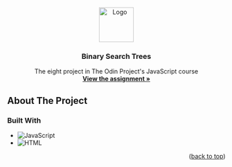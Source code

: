 <!-- Improved compatibility of back to top link: See: https://github.com/othneildrew/Best-README-Template/pull/73 -->
<a name="readme-top"></a>
<!--
*** Thanks for checking out the Best-README-Template. If you have a suggestion
*** that would make this better, please fork the repo and create a pull request
*** or simply open an issue with the tag "enhancement".
*** Don't forget to give the project a star!
*** Thanks again! Now go create something AMAZING! :D
-->



<!-- PROJECT LOGO -->
<br />
<div align="center">
  <a href="https://github.com/ftrbnd/odin-bst">
    <img src="https://avatars.githubusercontent.com/u/4441966" alt="Logo" width="80" height="80">
  </a>

<h3 align="center">Binary Search Trees</h3>

  <p align="center">
    The eight project in The Odin Project's JavaScript course
    <br />
    <a href="https://www.theodinproject.com/lessons/node-path-javascript-binary-search-trees"><strong>View the assignment »</strong></a>
  </p>
</div>



<!-- ABOUT THE PROJECT -->
## About The Project

### Built With

* ![JavaScript][JavaScript]
* ![HTML][HTML]

<p align="right">(<a href="#readme-top">back to top</a>)</p>

<!-- MARKDOWN LINKS & IMAGES -->
<!-- https://www.markdownguide.org/basic-syntax/#reference-style-links -->
[HTML]: https://img.shields.io/badge/html-E34F26?style=for-the-badge&logo=html5&logoColor=white
[CSS]: https://img.shields.io/badge/css-1572B6?style=for-the-badge&logo=css3&logoColor=white
[JavaScript]: https://img.shields.io/badge/javascript-F7DF1E?style=for-the-badge&logo=javascript&logoColor=black
[product-screenshot-1]: https://i.imgur.com/77H17wX.png
